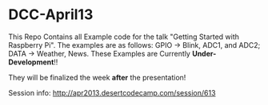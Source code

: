 DCC-April13
===========

This Repo Contains all Example code for the talk "Getting Started with Raspberry Pi". The examples are as follows: GPIO -> Blink, ADC1, and ADC2; DATA -> Weather, News. These Examples are Currently **Under-Development**!!

They will be finalized the week **after** the presentation!

Session info:
http://apr2013.desertcodecamp.com/session/613